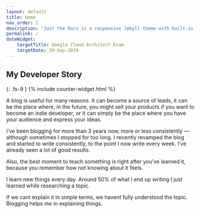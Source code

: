 ```yaml
---
layout: default
title: Home
nav_order: 1
description: "Just the Docs is a responsive Jekyll theme with built-in search that is easily customizable and hosted on GitHub Pages."
permalink: /
dateWidget:
    targetTitle: Google Cloud Architect Exam
    targetDate: 30-Sep-2019
---
```


## My Developer Story
{: .fs-9 }
{% include counter-widget.html %}

A blog is useful for many reasons. It can become a source of leads, it can be the place where, in the future, you might sell your products if you want to become an indie developer, or it can simply be the place where you have your audience and express your ideas.

I’ve been blogging for more than 3 years now, more or less consistently — although sometimes I stopped for too long. I recently revamped the blog and started to write consistently, to the point I now write every week. I’ve already seen a lot of good results.

Also, the best moment to teach something is right after you’ve learned it, because you remember how not knowing about it feels.

I learn new things every day. Around 50% of what I end up writing I just learned while researching a topic.

If we cant explain it in simple terms, we havent fully understood the topic. Blogging helps me in explaining things.
